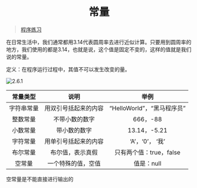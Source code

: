 <div align='center' >

# 常量

</div>

> [程序练习](https://github.com/Nicolas-gaofeng/Salute_Java/blob/main/src/basic/constant/JavaConstant.java)

在日常生活中，我们通常都用3.14代表圆周率去进行近似计算。只要用到圆周率的地方，我们使用的都是3.14，也就是说，这个值是固定不变的，这样的值就是我们说的常量。

定义：在程序运行过程中，其值不可以发生改变的量。

![2.6.1](https://gitee.com/zgf1366/pic_store/raw/master/img/20210129184831.png)

|  常量类型  |         说明         |            举例            |
| :--------: | :------------------: | :------------------------: |
| 字符串常量 | 用双引号括起来的内容 | “HelloWorld”，“黑马程序员” |
|  整数常量  |    不带小数的数字    |          666，-88          |
|  小数常量  |     带小数的数字     |        13.14，-5.21        |
|  字符常量  | 用单引号括起来的内容 |      ‘A’，‘0’， ‘我’       |
|  布尔常量  |   布尔值，表示真假   |  只有两个值：true，false   |
|   空常量   |  一个特殊的值，空值  |         值是：null         |

空常量是不能直接进行输出的